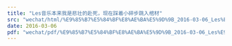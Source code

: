 ```yaml
---
title: "Les音乐本来我是悲壮的赴死，现在踩着小碎步跳入棺材"
src: "wechat/html/%E9%85%B7%E5%84%BF%E8%AE%BA%E5%9D%9B_2016-03-06_Les%E9%9F%B3%E4%B9%90%E6%9C%AC%E6%9D%A5%E6%88%91%E6%98%AF%E6%82%B2%E5%A3%AE%E7%9A%84%E8%B5%B4%E6%AD%BB%EF%BC%8C%E7%8E%B0%E5%9C%A8%E8%B8%A9%E7%9D%80%E5%B0%8F%E7%A2%8E%E6%AD%A5%E8%B7%B3%E5%85%A5%E6%A3%BA%E6%9D%90.html"
date: 2016-03-06
pdf: "wechat/pdf/%E9%85%B7%E5%84%BF%E8%AE%BA%E5%9D%9B_2016-03-06_Les%E9%9F%B3%E4%B9%90%E6%9C%AC%E6%9D%A5%E6%88%91%E6%98%AF%E6%82%B2%E5%A3%AE%E7%9A%84%E8%B5%B4%E6%AD%BB%EF%BC%8C%E7%8E%B0%E5%9C%A8%E8%B8%A9%E7%9D%80%E5%B0%8F%E7%A2%8E%E6%AD%A5%E8%B7%B3%E5%85%A5%E6%A3%BA%E6%9D%90.pdf"
---
```

